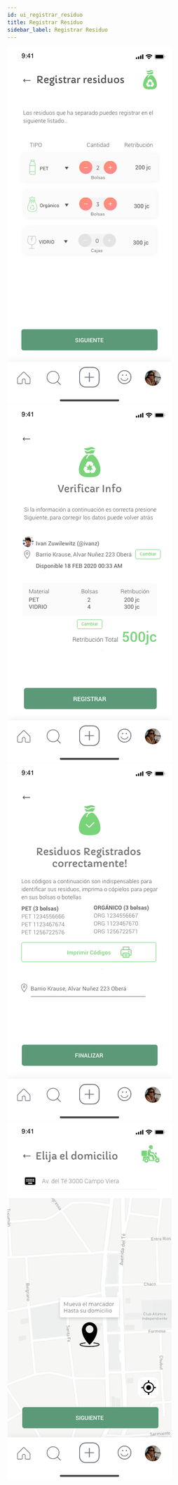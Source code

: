 ```yaml
---
id: ui_registrar_residuo
title: Registrar Residuo
sidebar_label: Registrar Residuo
---
```

![](assets/ui/registrar_residuo/Register0.png)
![](assets/ui/registrar_residuo/Register1.png)
![](assets/ui/registrar_residuo/Register2.png)
![](assets/ui/registrar_residuo/mapa.png)


